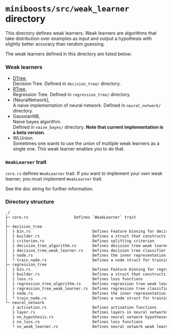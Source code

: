# `miniboosts/src/weak_learner` directory

This directory defines weak learners.
Weak learners are algorithms that take distribution over examples as input
and output a hypothesis with slightly better accuracy than random guessing.

The weak learners defined in this directory are listed below:

### Weak learners

- [DTree](https://www.amazon.co.jp/-/en/Leo-Breiman/dp/0412048418),  
    Decision Tree.
    Defined in `decision_tree/` directory.
- [RTree](https://www.amazon.co.jp/-/en/Leo-Breiman/dp/0412048418),  
    Regression Tree.
    Defined in `regression_tree/` directory.
- [NeuralNetwork],  
    A naive implementation of neural network.
    Defined in `neural_network/` directory.
- GaussianNB,  
    Naive bayes algorithm.  
    Defined in `naive_bayes/` directory.
    **Note that current implementation is a beta version**.
- WLUnion.  
    Sometimes one wants to use the union of multiple weak learners
    as a single one. This weak learner enables you to do that.


### `WeakLearner` trait
`core.rs` defines `WeakLearner` trait.
If you want to implement your own weak learner,
you must implement `WeakLearner` trait.

See the doc string for further information.


### Directory structure

```txt
./
├─ core.rs                    Defines `WeakLearner` trait
│
├─ decision_tree
│  ├ bin.rs                           Defines Feature binning for decision tree
│  ├ builder.rs                       Defines a struct that constructs a decision tree weak learner
│  ├ criterion.rs                     Defines splitting criterion
│  ├ decision_tree_algorithm.rs       Defines decision tree weak learner
│  ├ decision_tree_weak_learner.rs    Defines decision tree classifier
│  ├ node.rs                          Defines the inner representation of `DecisionTreeClassifier`
│  └ train_node.rs                    Defines a node struct for training
├─ regression_tree
│  ├ bin.rs                           Defines Feature binning for regression tree
│  ├ builder.rs                       Defines a struct that constructs a regression tree weak learner
│  ├ loss.rs                          Defines loss functions
│  ├ regression_tree_algorithm.rs     Defines regression tree weak learner
│  ├ regression_tree_weak_learner.rs  Defines regression tree classifier
│  ├ node.rs                          Defines the inner representation of `RegressionTreeClassifier`
│  └ train_node.rs                    Defines a node struct for training
└─ neural_network
   ├ activation.rs                    Defines activation functions
   ├ layer.rs                         Defines layers in neural networks.
   ├ nn_hypothesis.rs                 Defines neural network hypotheses
   ├ nn_loss.rs                       Defines loss functions
   └ nn_weak_learner.rs               Defines neural network weak learner
```
